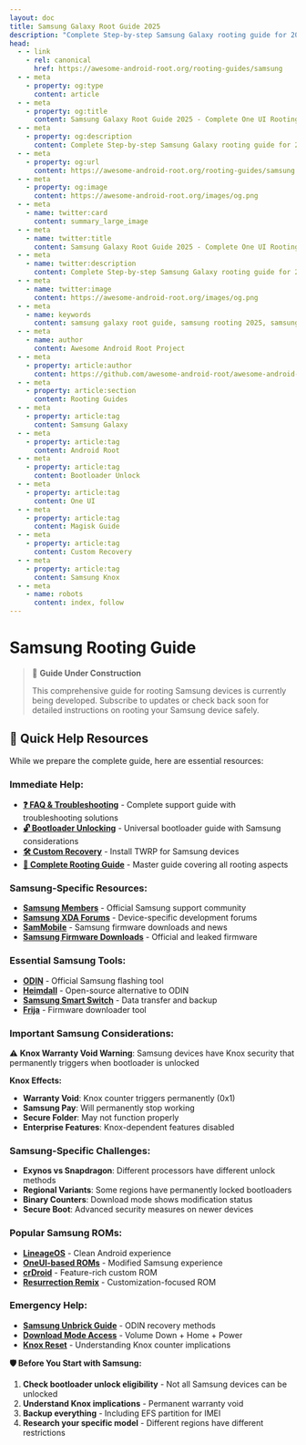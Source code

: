 ```yaml
---
layout: doc
title: Samsung Galaxy Root Guide 2025
description: "Complete Step-by-step Samsung Galaxy rooting guide for 2025 including bootloader unlocking, custom recovery & Magisk rooting on Galaxy devices."
head:
  - - link
    - rel: canonical
      href: https://awesome-android-root.org/rooting-guides/samsung
  - - meta
    - property: og:type
      content: article
  - - meta
    - property: og:title
      content: Samsung Galaxy Root Guide 2025 - Complete One UI Rooting Instructions
  - - meta
    - property: og:description
      content: Complete Step-by-step Samsung Galaxy rooting guide for 2025 including bootloader unlocking, custom recovery & Magisk rooting on Galaxy devices.
  - - meta
    - property: og:url
      content: https://awesome-android-root.org/rooting-guides/samsung
  - - meta
    - property: og:image
      content: https://awesome-android-root.org/images/og.png
  - - meta
    - name: twitter:card
      content: summary_large_image
  - - meta
    - name: twitter:title
      content: Samsung Galaxy Root Guide 2025 - Complete One UI Rooting Tutorial
  - - meta
    - name: twitter:description
      content: Complete Step-by-step Samsung Galaxy rooting guide for 2025 including bootloader unlocking, custom recovery & Magisk rooting on Galaxy devices.
  - - meta
    - name: twitter:image
      content: https://awesome-android-root.org/images/og.png
  - - meta
    - name: keywords
      content: samsung galaxy root guide, samsung rooting 2025, samsung bootloader unlock, samsung magisk guide, samsung custom recovery, galaxy s24 root, galaxy s23 root, galaxy a series root, one ui root, samsung odin, heimdall samsung, twrp samsung, lineageos samsung, samsung knox bypass, samsung root safety
  - - meta
    - name: author
      content: Awesome Android Root Project
  - - meta
    - property: article:author
      content: https://github.com/awesome-android-root/awesome-android-root
  - - meta
    - property: article:section
      content: Rooting Guides
  - - meta
    - property: article:tag
      content: Samsung Galaxy
  - - meta
    - property: article:tag
      content: Android Root
  - - meta
    - property: article:tag
      content: Bootloader Unlock
  - - meta
    - property: article:tag
      content: One UI
  - - meta
    - property: article:tag
      content: Magisk Guide
  - - meta
    - property: article:tag
      content: Custom Recovery
  - - meta
    - property: article:tag
      content: Samsung Knox
  - - meta
    - name: robots
      content: index, follow
---
```


# Samsung Rooting Guide

> 🚧 **Guide Under Construction**
>
> This comprehensive guide for rooting Samsung devices is currently being developed. Subscribe to updates or check back soon for detailed instructions on rooting your Samsung device safely.

## 🔗 **Quick Help Resources**
While we prepare the complete guide, here are essential resources:

### **Immediate Help:**
- **[❓ FAQ & Troubleshooting](../faqs.md)** - Complete support guide with troubleshooting solutions
- **[🔓 Bootloader Unlocking](./bootloader-unlocking.md)** - Universal bootloader guide with Samsung considerations
- **[🛠️ Custom Recovery](./custom-recovery.md)** - Install TWRP for Samsung devices
- **[📖 Complete Rooting Guide](./index.md)** - Master guide covering all rooting aspects

### **Samsung-Specific Resources:**
- **[Samsung Members](https://www.samsung.com/us/support/mobile-devices/)** - Official Samsung support community  
- **[Samsung XDA Forums](https://forum.xda-developers.com/c/samsung.12021/)** - Device-specific development forums
- **[SamMobile](https://www.sammobile.com/)** - Samsung firmware downloads and news
- **[Samsung Firmware Downloads](https://www.sammobile.com/firmwares/)** - Official and leaked firmware

### **Essential Samsung Tools:**
- **[ODIN](https://odindownload.com/)** - Official Samsung flashing tool
- **[Heimdall](https://glassechidna.com.au/heimdall/)** - Open-source alternative to ODIN
- **[Samsung Smart Switch](https://www.samsung.com/us/support/owners/app/smart-switch)** - Data transfer and backup
- **[Frija](https://forum.xda-developers.com/t/tool-frija-samsung-firmware-downloader-checker.3910594/)** - Firmware downloader tool

### **Important Samsung Considerations:**
⚠️ **Knox Warranty Void Warning**: Samsung devices have Knox security that permanently triggers when bootloader is unlocked

**Knox Effects:**
- **Warranty Void**: Knox counter triggers permanently (0x1)
- **Samsung Pay**: Will permanently stop working
- **Secure Folder**: May not function properly
- **Enterprise Features**: Knox-dependent features disabled

### **Samsung-Specific Challenges:**
- **Exynos vs Snapdragon**: Different processors have different unlock methods
- **Regional Variants**: Some regions have permanently locked bootloaders
- **Binary Counters**: Download mode shows modification status
- **Secure Boot**: Advanced security measures on newer devices

### **Popular Samsung ROMs:**
- **[LineageOS](https://wiki.lineageos.org/devices/#samsung)** - Clean Android experience
- **[OneUI-based ROMs](https://forum.xda-developers.com/)** - Modified Samsung experience
- **[crDroid](https://crdroid.net/)** - Feature-rich custom ROM
- **[Resurrection Remix](https://resurrectionremix.com/)** - Customization-focused ROM

### **Emergency Help:**
- **[Samsung Unbrick Guide](../faqs.md#bricked-device-recovery)** - ODIN recovery methods
- **[Download Mode Access](../faqs.md#custom-recovery-issues)** - Volume Down + Home + Power
- **[Knox Reset](../faqs.md#warranty-and-legal)** - Understanding Knox counter implications

**🛡️ Before You Start with Samsung:**
1. **Check bootloader unlock eligibility** - Not all Samsung devices can be unlocked
2. **Understand Knox implications** - Permanent warranty void
3. **Backup everything** - Including EFS partition for IMEI
4. **Research your specific model** - Different regions have different restrictions